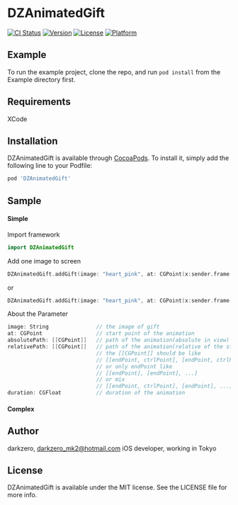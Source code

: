 # DZAnimatedGift

[![CI Status](http://img.shields.io/travis/darkzero/DZAnimatedGift.svg?style=flat)](https://travis-ci.org/darkzero/DZAnimatedGift)
[![Version](https://img.shields.io/cocoapods/v/DZAnimatedGift.svg?style=flat)](http://cocoapods.org/pods/DZAnimatedGift)
[![License](https://img.shields.io/cocoapods/l/DZAnimatedGift.svg?style=flat)](http://cocoapods.org/pods/DZAnimatedGift)
[![Platform](https://img.shields.io/cocoapods/p/DZAnimatedGift.svg?style=flat)](http://cocoapods.org/pods/DZAnimatedGift)

## Example

To run the example project, clone the repo, and run `pod install` from the Example directory first.

## Requirements
XCode

## Installation

DZAnimatedGift is available through [CocoaPods](http://cocoapods.org). To install
it, simply add the following line to your Podfile:

```ruby
pod 'DZAnimatedGift'
```

## Sample

#### Simple

Import framework
```Swift
import DZAnimatedGift
```
Add one image to screen
```Swift
DZAnimatedGift.addGift(image: "heart_pink", at: CGPoint(x:sender.frame.midX, y:sender.frame.midY), absolutePath: points, duration: drand48()+2.0);
```
or
```Swift
DZAnimatedGift.addGift(image: "heart_pink", at: CGPoint(x:sender.frame.midX, y:sender.frame.midY), relativePath: points, duration: drand48()+2.0);
```

About the Parameter
```Swift
image: String               // the image of gift
at: CGPoint                 // start point of the animation
absolutePath: [[CGPoint]]   // path of the animation(absolute in view)
relativePath: [[CGPoint]]   // path of the animation(relative of the start point)
                            // the [[CGPoint]] should be like
                            // [[endPoint, ctrlPoint], [endPoint, ctrlPoint], ...]
                            // or only endPoint like
                            // [[endPoint], [endPoint], ...]
                            // or mix
                            // [[endPoint, ctrlPoint], [endPoint], ...]
duration: CGFloat           // duration of the animation
```

#### Complex

## Author

darkzero, darkzero_mk2@hotmail.com
iOS developer, working in Tokyo

## License

DZAnimatedGift is available under the MIT license. See the LICENSE file for more info.
